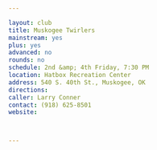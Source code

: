 ```yaml
---

layout: club
title: Muskogee Twirlers
mainstream: yes
plus: yes
advanced: no
rounds: no
schedule: 2nd &amp; 4th Friday, 7:30 PM
location: Hatbox Recreation Center
address: 540 S. 40th St., Muskogee, OK
directions: 
caller: Larry Conner
contact: (918) 625-8501
website: 



---
```


